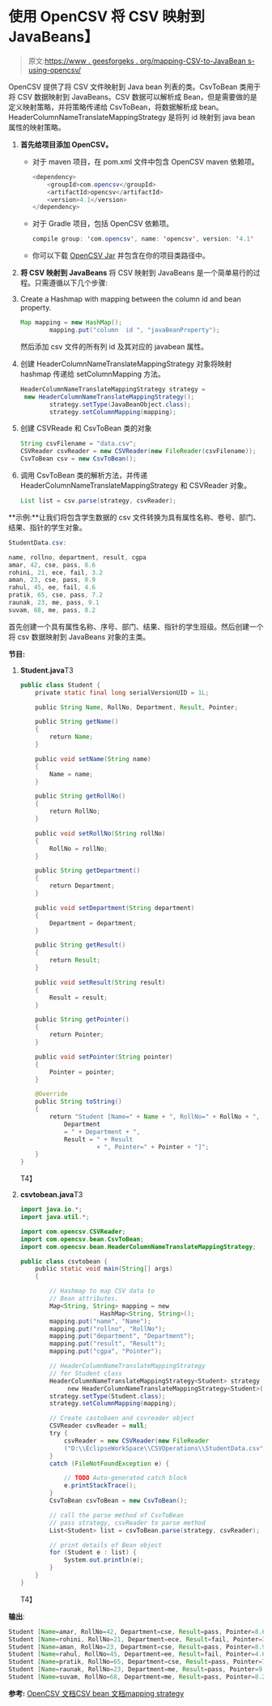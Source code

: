 # 使用 OpenCSV 将 CSV 映射到 JavaBeans】

> 原文:[https://www . geesforgeks . org/mapping-CSV-to-JavaBean s-using-opencsv/](https://www.geeksforgeeks.org/mapping-csv-to-javabeans-using-opencsv/)

OpenCSV 提供了将 CSV 文件映射到 Java bean 列表的类。CsvToBean 类用于将 CSV 数据映射到 JavaBeans。CSV 数据可以解析成 Bean，但是需要做的是定义映射策略，并将策略传递给 CsvToBean，将数据解析成 bean。HeaderColumnNameTranslateMappingStrategy 是将列 id 映射到 java bean 属性的映射策略。

1.  **首先给项目添加 OpenCSV。**
    *   对于 maven 项目，在 pom.xml 文件中包含 OpenCSV maven 依赖项。

        ```java
        <dependency>
            <groupId>com.opencsv</groupId>
            <artifactId>opencsv</artifactId>
            <version>4.1</version>
        </dependency>
        ```

    *   对于 Gradle 项目，包括 OpenCSV 依赖项。

        ```java
        compile group: 'com.opencsv', name: 'opencsv', version: '4.1'
        ```

    *   你可以下载 [OpenCSV Jar](https://sourceforge.net/projects/opencsv/files/opencsv/) 并包含在你的项目类路径中。
2.  **将 CSV 映射到 JavaBeans**
    将 CSV 映射到 JavaBeans 是一个简单易行的过程。只需遵循以下几个步骤:

1.  Create a Hashmap with mapping between the column id and bean property.

    ```java
    Map mapping = new HashMap();
            mapping.put("column  id ", "javaBeanProperty");

    ```

    然后添加 csv 文件的所有列 id 及其对应的 javabean 属性。

2.  创建 HeaderColumnNameTranslateMappingStrategy 对象将映射 hashmap 传递给 setColumnMapping 方法。

    ```java
    HeaderColumnNameTranslateMappingStrategy strategy =
     new HeaderColumnNameTranslateMappingStrategy();
            strategy.setType(JavaBeanObject.class);
            strategy.setColumnMapping(mapping);

    ```

3.  创建 CSVReade 和 CsvToBean 类的对象

    ```java
    String csvFilename = "data.csv";
    CSVReader csvReader = new CSVReader(new FileReader(csvFilename));
    CsvToBean csv = new CsvToBean();

    ```

4.  调用 CsvToBean 类的解析方法，并传递 HeaderColumnNameTranslateMappingStrategy 和 CSVReader 对象。

    ```java
    List list = csv.parse(strategy, csvReader);

    ```

**示例:**让我们将包含学生数据的 csv 文件转换为具有属性名称、卷号、部门、结果、指针的学生对象。

```java
StudentData.csv:

name, rollno, department, result, cgpa
amar, 42, cse, pass, 8.6
rohini, 21, ece, fail, 3.2
aman, 23, cse, pass, 8.9
rahul, 45, ee, fail, 4.6
pratik, 65, cse, pass, 7.2
raunak, 23, me, pass, 9.1
suvam, 68, me, pass, 8.2

```

首先创建一个具有属性名称、序号、部门、结果、指针的学生班级。然后创建一个将 csv 数据映射到 JavaBeans 对象的主类。

**节目:**

1.  **Student.java**T3

    ```java
    public class Student {
        private static final long serialVersionUID = 1L;

        public String Name, RollNo, Department, Result, Pointer;

        public String getName()
        {
            return Name;
        }

        public void setName(String name)
        {
            Name = name;
        }

        public String getRollNo()
        {
            return RollNo;
        }

        public void setRollNo(String rollNo)
        {
            RollNo = rollNo;
        }

        public String getDepartment()
        {
            return Department;
        }

        public void setDepartment(String department)
        {
            Department = department;
        }

        public String getResult()
        {
            return Result;
        }

        public void setResult(String result)
        {
            Result = result;
        }

        public String getPointer()
        {
            return Pointer;
        }

        public void setPointer(String pointer)
        {
            Pointer = pointer;
        }

        @Override
        public String toString()
        {
            return "Student [Name=" + Name + ", RollNo=" + RollNo + ",
                Department
                = " + Department + ",
                Result = " + Result
                         + ", Pointer=" + Pointer + "]";
        }
    }
    ```

    T4】
2.  **csvtobean.java**T3

    ```java
    import java.io.*;
    import java.util.*;

    import com.opencsv.CSVReader;
    import com.opencsv.bean.CsvToBean;
    import com.opencsv.bean.HeaderColumnNameTranslateMappingStrategy;

    public class csvtobean {
        public static void main(String[] args)
        {

            // Hashmap to map CSV data to 
            // Bean attributes.
            Map<String, String> mapping = new 
                          HashMap<String, String>();
            mapping.put("name", "Name");
            mapping.put("rollno", "RollNo");
            mapping.put("department", "Department");
            mapping.put("result", "Result");
            mapping.put("cgpa", "Pointer");

            // HeaderColumnNameTranslateMappingStrategy
            // for Student class
            HeaderColumnNameTranslateMappingStrategy<Student> strategy =
                 new HeaderColumnNameTranslateMappingStrategy<Student>();
            strategy.setType(Student.class);
            strategy.setColumnMapping(mapping);

            // Create castobaen and csvreader object
            CSVReader csvReader = null;
            try {
                csvReader = new CSVReader(new FileReader
                ("D:\\EclipseWorkSpace\\CSVOperations\\StudentData.csv"));
            }
            catch (FileNotFoundException e) {

                // TODO Auto-generated catch block
                e.printStackTrace();
            }
            CsvToBean csvToBean = new CsvToBean();

            // call the parse method of CsvToBean
            // pass strategy, csvReader to parse method
            List<Student> list = csvToBean.parse(strategy, csvReader);

            // print details of Bean object
            for (Student e : list) {
                System.out.println(e);
            }
        }
    }
    ```

    T4】

**输出**:

```java
Student [Name=amar, RollNo=42, Department=cse, Result=pass, Pointer=8.6]
Student [Name=rohini, RollNo=21, Department=ece, Result=fail, Pointer=3.2]
Student [Name=aman, RollNo=23, Department=cse, Result=pass, Pointer=8.9]
Student [Name=rahul, RollNo=45, Department=ee, Result=fail, Pointer=4.6]
Student [Name=pratik, RollNo=65, Department=cse, Result=pass, Pointer=7.2]
Student [Name=raunak, RollNo=23, Department=me, Result=pass, Pointer=9.1]
Student [Name=suvam, RollNo=68, Department=me, Result=pass, Pointer=8.2]

```

**参考:** [OpenCSV 文档](http://opencsv.sourceforge.net/)[CSV bean 文档](http://opencsv.sourceforge.net/apidocs/com/opencsv/bean/CsvToBean.html)[mapping strategy](http://opencsv.sourceforge.net/apidocs/com/opencsv/bean/MappingStrategy.html)